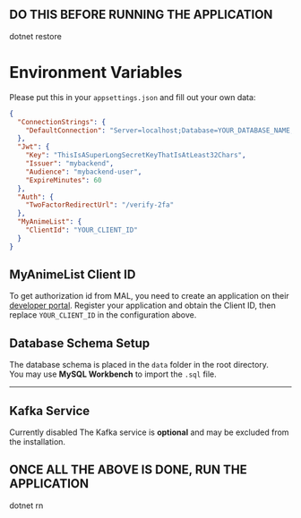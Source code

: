 ## DO THIS BEFORE RUNNING THE APPLICATION

dotnet restore

# Environment Variables

Please put this in your `appsettings.json` and fill out your own data:

```json
{
  "ConnectionStrings": {
    "DefaultConnection": "Server=localhost;Database=YOUR_DATABASE_NAME;User Id=YOUR_USERNAME;Password=YOUR_PASSWORD"
  },
  "Jwt": {
    "Key": "ThisIsASuperLongSecretKeyThatIsAtLeast32Chars",
    "Issuer": "mybackend",
    "Audience": "mybackend-user",
    "ExpireMinutes": 60
  },
  "Auth": {
    "TwoFactorRedirectUrl": "/verify-2fa"
  },
  "MyAnimeList": {
    "ClientId": "YOUR_CLIENT_ID"
  }
}
```

## MyAnimeList Client ID

To get authorization id from MAL, you need to create an application on their [developer portal](https://myanimelist.net/apiconfig).
Register your application and obtain the Client ID, then replace `YOUR_CLIENT_ID` in the configuration above.

## Database Schema Setup

The database schema is placed in the `data` folder in the root directory.  
You may use **MySQL Workbench** to import the `.sql` file.

---

## Kafka Service
Currently disabled
The Kafka service is **optional** and may be excluded from the installation.

## ONCE ALL THE ABOVE IS DONE, RUN THE APPLICATION

dotnet rn